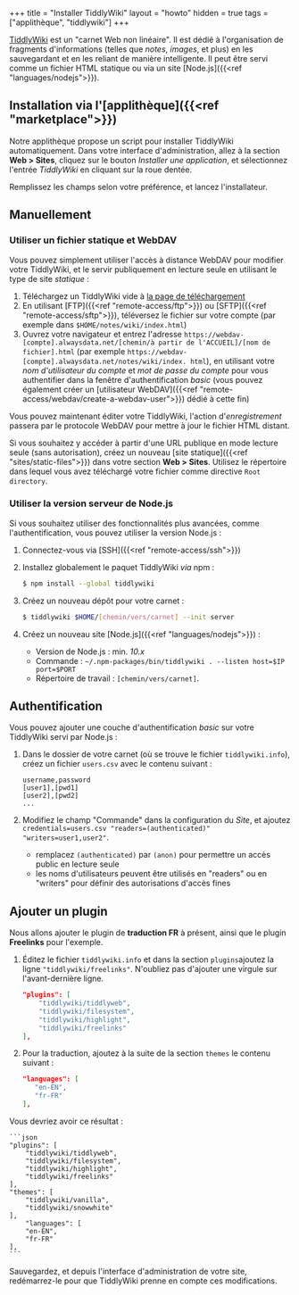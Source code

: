 +++
title = "Installer TiddlyWiki"
layout = "howto"
hidden = true
tags = ["applithèque", "tiddlywiki"]
+++

[TiddlyWiki](https://tiddlywiki.com/) est un "carnet Web non linéaire". Il est dédié à l'organisation de fragments d'informations (telles que *notes*, *images*, et plus) en les sauvegardant et en les reliant de manière intelligente. Il peut être servi comme un fichier HTML statique ou via un site [Node.js]({{<ref "languages/nodejs">}}).

## Installation via l'[applithèque]({{<ref "marketplace">}})

Notre applithèque propose un script pour installer TiddlyWiki automatiquement. Dans votre interface d'administration, allez à la section **Web > Sites**, cliquez sur le bouton *Installer une application*, et sélectionnez l'entrée *TiddlyWiki* en cliquant sur la roue dentée.

Remplissez les champs selon votre préférence, et lancez l'installateur.

## Manuellement

### Utiliser un fichier statique et WebDAV

Vous pouvez simplement utiliser l'accès à distance WebDAV pour modifier votre TiddlyWiki, et le servir publiquement en lecture seule en utilisant le type de site *statique* :

1. Téléchargez un TiddlyWiki vide à [la page de téléchargement](https://tiddlywiki.com/#GettingStarted)
2. En utilisant [FTP]({{<ref "remote-access/ftp">}}) ou [SFTP]({{<ref "remote-access/sftp">}}), téléversez le fichier sur votre compte (par exemple dans `$HOME/notes/wiki/index.html`)
3. Ouvrez votre navigateur et entrez l'adresse `https://webdav-[compte].alwaysdata.net/[chemin/à partir de l'ACCUEIL]/[nom de fichier].html` (par exemple `https://webdav-[compte].alwaysdata.net/notes/wiki/index. html`), en utilisant votre *nom d'utilisateur du compte* et *mot de passe du compte* pour vous authentifier dans la fenêtre d'authentification *basic* (vous pouvez également créer un [utilisateur WebDAV]({{<ref "remote-access/webdav/create-a-webdav-user">}}) dédié à cette fin)

Vous pouvez maintenant éditer votre TiddlyWiki, l'action d'*enregistrement* passera par le protocole WebDAV pour mettre à jour le fichier HTML distant.

Si vous souhaitez y accéder à partir d'une URL publique en mode lecture seule (sans autorisation), créez un nouveau [site statique]({{<ref "sites/static-files">}}) dans votre section **Web > Sites**. Utilisez le répertoire dans lequel vous avez téléchargé votre fichier comme directive `Root directory`.

### Utiliser la version serveur de Node.js

Si vous souhaitez utiliser des fonctionnalités plus avancées, comme l'authentification, vous pouvez utiliser la version Node.js :

1. Connectez-vous via [SSH]({{<ref "remote-access/ssh">}})

2. Installez globalement le paquet TiddlyWiki *via* npm :

    ```sh
    $ npm install --global tiddlywiki
    ```

3. Créez un nouveau dépôt pour votre carnet :

    ```sh
    $ tiddlywiki $HOME/[chemin/vers/carnet] --init server
    ```

4. Créez un nouveau site [Node.js]({{<ref "languages/nodejs">}}) :
   - Version de Node.js : min. *10.x*
   - Commande : `~/.npm-packages/bin/tiddlywiki . --listen host=$IP port=$PORT`
   - Répertoire de travail : `[chemin/vers/carnet]`.

## Authentification

Vous pouvez ajouter une couche d'authentification *basic* sur votre TiddlyWiki servi par Node.js :

1. Dans le dossier de votre carnet (où se trouve le fichier `tiddlywiki.info`), créez un fichier `users.csv` avec le contenu suivant :

    ```csv
    username,password
    [user1],[pwd1]
    [user2],[pwd2]
    ...
    ```

2. Modifiez le champ "Commande" dans la configuration du *Site*, et ajoutez `credentials=users.csv "readers=(authenticated)" "writers=user1,user2"`.
    - remplacez `(authenticated)` par `(anon)` pour permettre un accès public en lecture seule
    - les noms d'utilisateurs peuvent être utilisés en "readers" ou en "writers" pour définir des autorisations d'accès fines

## Ajouter un plugin

Nous allons ajouter le plugin de **traduction FR** à présent, ainsi que le plugin **Freelinks** pour l'exemple.

1. Éditez le fichier `tiddlywiki.info` et dans la section `plugins`ajoutez la ligne `"tiddlywiki/freelinks"`. N'oubliez pas d'ajouter une virgule sur l'avant-dernière ligne.

    ```json
    "plugins": [
        "tiddlywiki/tiddlyweb",
        "tiddlywiki/filesystem",
        "tiddlywiki/highlight",
        "tiddlywiki/freelinks"
    ],
    ```
    
 2. Pour la traduction, ajoutez à la suite de la section `themes` le contenu suivant :
 
     ```json
     "languages": [
        "en-EN",
        "fr-FR"
    ],
    ```

Vous devriez avoir ce résultat :

    ```json
    "plugins": [
        "tiddlywiki/tiddlyweb",
        "tiddlywiki/filesystem",
        "tiddlywiki/highlight",
        "tiddlywiki/freelinks"
    ],
    "themes": [
        "tiddlywiki/vanilla",
        "tiddlywiki/snowwhite"
    ],
        "languages": [
        "en-EN",
        "fr-FR"
    ],
    ```

Sauvegardez, et depuis l'interface d'administration de votre site, redémarrez-le pour que TiddlyWiki prenne en compte ces modifications.
